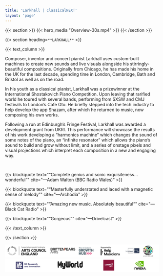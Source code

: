 ```yaml
---
title: 'Larkhall | ClassicalNEXT'
layout: 'page'
---
```


{{< section >}}
    {{< hero_media "Overview-30s.mp4" >}}
{{< /section >}}

{{< section heading=`**LARKHALL**` >}}

{{< text_column >}}

Composer, inventor and concert pianist Larkhall uses custom-built machines to create new sounds and live visuals alongside his stirringly-beautiful compositions. Originally from Chicago, he has made his home in the UK for the last decade, spending time in London, Cambridge, Bath and Bristol as well as on the road.

In his youth as a classical pianist, Larkhall was a prizewinner at the International Shostakovich Piano Competition. Upon leaving that rarified world he toured with several bands, performing from SXSW and CMJ festivals to London’s Cafe Oto. He briefly stepped into the tech industry to help develop the app Shazam, after which he returned to music, now composing his own works.

Following a run at Edinburgh’s Fringe Festival, Larkhall was awarded a development grant from UKRI. This performance will showcase the results of his work developing a “harmonics machine” which changes the sound of some notes of the piano, an “infinite resonator” which allows the piano’s sound to build and grow without limit, and a series of onstage pixels and visual projections which interpret each composition in a new and engaging way.

<br>

{{< blockquote text="“Complete genius and sonic exquisiteness… wonderful”" cite="—Adam Walton (BBC Radio Wales)" >}}

{{< blockquote text="“Masterfully understated and laced with a magnetic sense of melody”" cite="—Archodia" >}}

{{< blockquote text="“Amazing new music. Absolutely beautiful”" cite="—Black Cat Radio" >}}

{{< blockquote text="“Gorgeous”" cite="—Drivelcast" >}}

{{< /text_column >}}


{{< /section >}}

<!-- {{< container flex="true" >}}
    {{< download_button 
            url="assets/Larkhall_EPK_2023.zip" 
            text="Download press kit" >}}

    {{< download_button 
            url="assets/Larkhall-Stage-plot-diagram.pdf" 
            text="Download stage plot diagram" >}}

    {{< download_button 
            url="assets/Larkhall-Touring-Pack-11-2022.pdf" 
            text="Download touring pack" >}}
{{< /container >}} -->

<p align="center">
  <img src="All-support-1024.jpg" /><br>
  <img src="All-support2-1024.jpg" />
</p>



